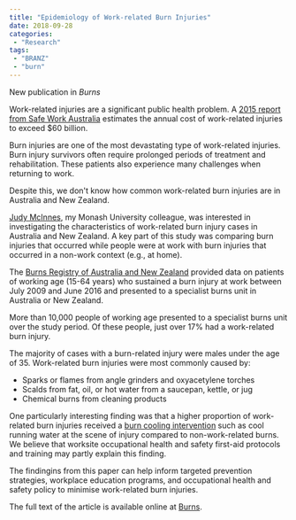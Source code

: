 ```yaml
---
title: "Epidemiology of Work-related Burn Injuries"
date: 2018-09-28
categories:
 - "Research"
tags:
 - "BRANZ"
 - "burn" 
---
```


New publication in *Burns*

<!--more-->

Work-related injuries are a significant public health problem. A [2015 report from Safe Work Australia](https://www.safeworkaustralia.gov.au/system/files/documents/1702/cost-of-work-related-injury-and-disease-2012-13.docx.pdf) estimates the annual cost of work-related injuries to exceed $60 billion. 

Burn injuries are one of the most devastating type of work-related injuries. Burn injury survivors often require prolonged periods of treatment and rehabilitation. These patients also experience many challenges when returning to work.  

Despite this, we don't know how common work-related burn injuries are in Australia and New Zealand. 

[Judy McInnes](https://www.monash.edu/medicine/sphpm/about/staff/academic/mcinnes), my Monash University colleague, was interested in investigating the characteristics of work-related burn injury cases in Australia and New Zealand. A key part of this study was comparing burn injuries that occurred while people were at work with burn injuries that occurred in a non-work context (e.g., at home).

The [Burns Registry of Australia and New Zealand](https://www.monash.edu/medicine/sphpm/branz) provided data on patients of working age (15-64 years) who sustained a burn injury at work between July 2009 and June 2016 and presented to a specialist burns unit in Australia or New Zealand.

More than 10,000 people of working age presented to a specialist burns unit over the study period. Of these people, just over 17% had a work-related burn injury. 

The majority of cases with a burn-related injury were males under the age of 35. Work-related burn injuries were most commonly caused by:

- Sparks or flames from angle grinders and oxyacetylene torches
- Scalds from fat, oil, or hot water from a saucepan, kettle, or jug
- Chemical burns from cleaning products

One particularly interesting finding was that a higher proportion of work-related burn injuries received a [burn cooling intervention](http://anzba.org.au/assets/ANZBA-Factsheet-First-aid_new.pdf) such as cool running water at the scene of injury compared to non-work-related burns. We believe that worksite occupational health and safety first-aid protocols and training may partly explain this finding. 

The findingins from this paper can help inform targeted prevention strategies, workplace education programs, and occupational health and safety policy to minimise work-related burn injuries. 

The full text of the article is available online at [Burns](https://www.sciencedirect.com/science/article/abs/pii/S030541791830336X?via%3Dihub).